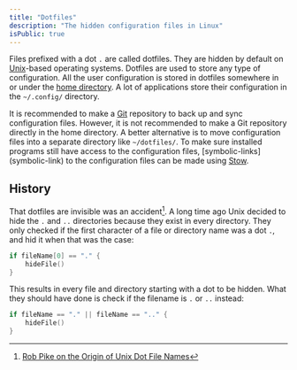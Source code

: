 ```yaml
---
title: "Dotfiles"
description: "The hidden configuration files in Linux"
isPublic: true
---
```


Files prefixed with a dot `.` are called dotfiles. They are hidden by default
on [Unix](unix)-based operating systems. Dotfiles are used to store any type of
configuration. All the user configuration is stored in dotfiles somewhere in or
under the [home directory](home-directory). A lot of applications store their
configuration in the `~/.config/` directory.

It is recommended to make a [Git](git) repository to back up and sync
configuration files. However, it is not recommended to make a Git repository
directly in the home directory. A better alternative is to move configuration
files into a separate directory like `~/dotfiles/`. To make sure installed
programs still have access to the configuration files, [symbolic-links]
(symbolic-link) to the configuration files can be made using [Stow](stow).

## History
That dotfiles are invisible was an accident[^1]. A long time ago Unix decided
to hide the `.` and `..` directories because they exist in every directory. They
only checked if the first character of a file or directory name was a dot `.`,
and hid it when that was the case:

[^1]: [Rob Pike on the Origin of Unix Dot File Names](http://xahlee.info/UnixResource_dir/writ/unix_origin_of_dot_filename.html)

```go
if fileName[0] == "." {
    hideFile()
}
```

This results in every file and directory starting with a dot to be hidden. What
they should have done is check if the filename is `.` or `..` instead:

```go
if fileName == "." || fileName == ".." {
    hideFile()
}
```
